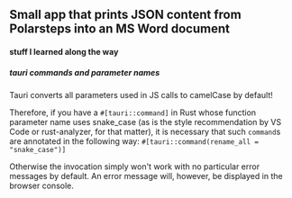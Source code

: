 ## Small app that prints JSON content from Polarsteps into an MS Word document

#### stuff I learned along the way

##### tauri commands and parameter names 
Tauri converts all parameters used in JS calls to camelCase by default! 

Therefore, if you have a `#[tauri::command]` in Rust whose function parameter name uses snake_case (as is the style recommendation by VS Code or rust-analyzer, for that matter), it is necessary that such `command`s are annotated in the following way: `#[tauri::command(rename_all = "snake_case")]`

Otherwise the invocation simply won't work with no particular error messages by default. An error message will, however, be displayed in the browser console.